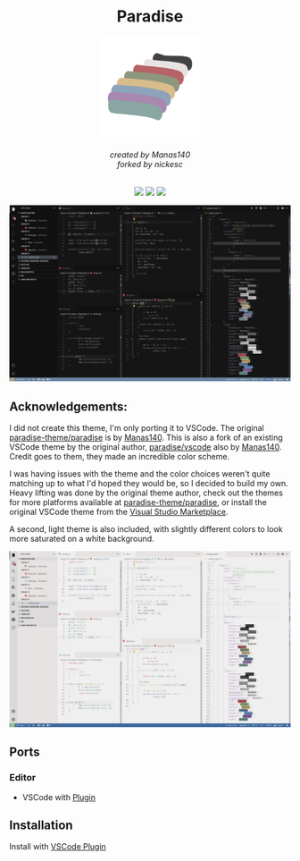 <h1 align="center">Paradise</h1>
<p align="center">
  <img src="icon.png" height=180px>
  <h6 align="center">created by Manas140<br>forked by nickesc</h6>
</p>

<p align="center">
  <a href="https://github.com/nickesc/vscode-paradise-nickesc/stargazers"><img src="https://img.shields.io/github/stars/nickesc/vscode-paradise-nickesc?colorA=151515&colorB=B66467&style=for-the-badge&logo=starship"></a>
  <a href="https://github.com/nickesc/vscode-paradise-nickesc/issues"><img src="https://img.shields.io/github/issues/nickesc/vscode-paradise-nickesc?colorA=151515&colorB=8C977D&style=for-the-badge&logo=bugatti"></a>
  <a href="https://github.com/nickesc/vscode-paradise-nickesc/network/members"><img src="https://img.shields.io/github/forks/nickesc/vscode-paradise-nickesc?colorA=151515&colorB=D9BC8C&style=for-the-badge&logo=github"></a>
</p>

![Dark preview](preview-dark.png)

## Acknowledgements:

I did not create this theme, I'm only porting it to VSCode. The original [paradise-theme/paradise](https://github.com/paradise-theme/paradise) is by [Manas140](https://github.com/Manas140). This is also a fork of an existing VSCode theme by the original author, [paradise/vscode](https://github.com/paradise-theme/vscode) also by [Manas140](https://github.com/Manas140). Credit goes to them, they made an incredible color scheme.

I was having issues with the theme and the color choices weren't quite matching up to what I'd hoped they would be, so I decided to build my own. Heavy lifting was done by the original theme author, check out the themes for more platforms available at [paradise-theme/paradise](https://github.com/paradise-theme/paradise), or install the original VSCode theme from the [Visual Studio Marketplace](https://marketplace.visualstudio.com/items?itemName=Manas.paradise-vscode). 

A second, light theme is also included, with slightly different colors to look more saturated on a white background.

![Light preview](preview-light.png)

## Ports 

### Editor
  - VSCode with [Plugin](https://marketplace.visualstudio.com/items?itemName=nickesc.vscode-paradise-nickesc)

## Installation

Install with [VSCode Plugin](https://marketplace.visualstudio.com/items?itemName=nickesc.vscode-paradise-nickesc)
